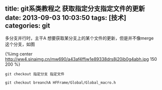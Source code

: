 title: git系类教程之 获取指定分支指定文件的更新
date: 2013-09-03 10:03:50
tags: [技术]
categories: git
---
多分支并行时，主干A 想要获取某分支上的某个文件的更新，但是并不像merge 这个分支，如图

{%img center http://ww4.sinaimg.cn/mw690/a43af4ffjw1e89338drs8j20ib0g4abh.jpg 150 200 %}
<!-- more -->

```
git checkout 指定分支 指定文件

git checkout breanchA HFFrame/Global/Global_macro.h
```